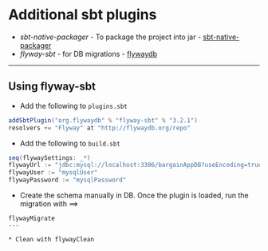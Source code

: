 **Additional sbt plugins**
=====
* *sbt-native-packager*	 - To package the project into jar -  [sbt-native-packager](https://github.com/sbt/sbt-native-packager)
* *flyway-sbt* - for DB migrations  -  [flywaydb](http://flywaydb.org/)

---

Using flyway-sbt
---
* Add the following to `plugins.sbt`
``` scala
addSbtPlugin("org.flywaydb" % "flyway-sbt" % "3.2.1")
resolvers += "Flyway" at "http://flywaydb.org/repo"
```
* Add the following to `build.sbt`
```scala
seq(flywaySettings: _*)
flywayUrl := "jdbc:mysql://localhost:3306/bargainAppDB?useEncoding=true&useUnicode=true&characterEncoding=UTF-8&character_set_server=utf8mb4"
flywayUser := "mysqlUser"
flywayPassword := "mysqlPassword"
```
* Create the schema manually in DB.
Once the plugin is loaded, run the migration with ==>

```
flywayMigrate
---

* Clean with flywayClean
